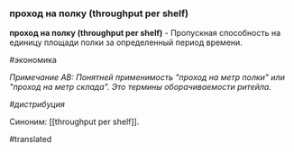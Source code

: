 ### проход на полку (throughput per shelf)

**проход на полку (throughput per shelf)** - Пропускная способность на единицу площади полки за определенный период времени.

#экономика

*Примечание АВ: Понятней применимость "проход на метр полки" или "проход на метр склада". Это термины оборачиваемости ритейла.*

*\#дистрибуция*

Синоним: [[throughput per shelf]].

#translated
